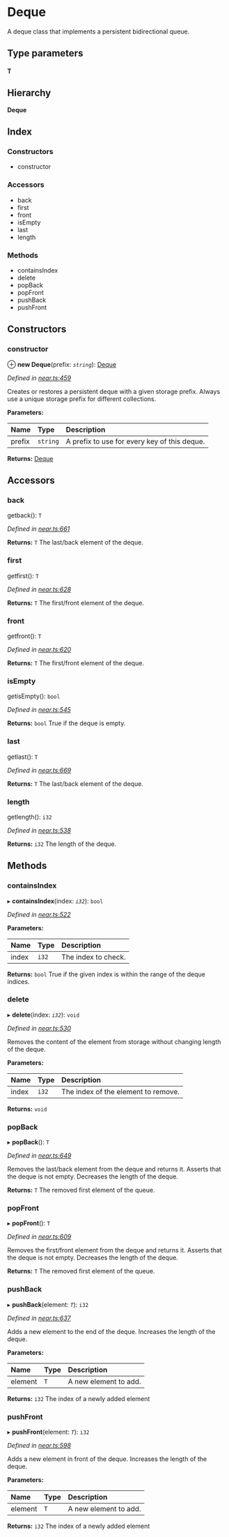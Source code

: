 # Deque

A deque class that implements a persistent bidirectional queue.

## Type parameters

#### T

## Hierarchy

**Deque**

## Index

### Constructors

* constructor

### Accessors

* back
* first
* front
* isEmpty
* last
* length

### Methods

* containsIndex
* delete
* popBack
* popFront
* pushBack
* pushFront

## Constructors

### constructor

⊕ **new Deque**\(prefix: _`string`_\): [Deque](https://github.com/nearprotocol/docs/tree/4ea8b871a7a21b7579cbb350f27b4754826d42f8/docs/api-documentation/runtime-ts/classes/collections/_near_.collections.deque.md)

_Defined in_ [_near.ts:459_](https://github.com/nearprotocol/near-runtime-ts/blob/a2daf13/near.ts#L459)

Creates or restores a persistent deque with a given storage prefix. Always use a unique storage prefix for different collections.

**Parameters:**

| Name | Type | Description |
| :--- | :--- | :--- |
| prefix | `string` | A prefix to use for every key of this deque. |

**Returns:** [Deque](https://github.com/nearprotocol/docs/tree/4ea8b871a7a21b7579cbb350f27b4754826d42f8/docs/api-documentation/runtime-ts/classes/collections/_near_.collections.deque.md)

## Accessors

### back

getback\(\): `T`

_Defined in_ [_near.ts:661_](https://github.com/nearprotocol/near-runtime-ts/blob/a2daf13/near.ts#L661)

**Returns:** `T` The last/back element of the deque.

### first

getfirst\(\): `T`

_Defined in_ [_near.ts:628_](https://github.com/nearprotocol/near-runtime-ts/blob/a2daf13/near.ts#L628)

**Returns:** `T` The first/front element of the deque.

### front

getfront\(\): `T`

_Defined in_ [_near.ts:620_](https://github.com/nearprotocol/near-runtime-ts/blob/a2daf13/near.ts#L620)

**Returns:** `T` The first/front element of the deque.

### isEmpty

getisEmpty\(\): `bool`

_Defined in_ [_near.ts:545_](https://github.com/nearprotocol/near-runtime-ts/blob/a2daf13/near.ts#L545)

**Returns:** `bool` True if the deque is empty.

### last

getlast\(\): `T`

_Defined in_ [_near.ts:669_](https://github.com/nearprotocol/near-runtime-ts/blob/a2daf13/near.ts#L669)

**Returns:** `T` The last/back element of the deque.

### length

getlength\(\): `i32`

_Defined in_ [_near.ts:538_](https://github.com/nearprotocol/near-runtime-ts/blob/a2daf13/near.ts#L538)

**Returns:** `i32` The length of the deque.

## Methods

### containsIndex

▸ **containsIndex**\(index: _`i32`_\): `bool`

_Defined in_ [_near.ts:522_](https://github.com/nearprotocol/near-runtime-ts/blob/a2daf13/near.ts#L522)

**Parameters:**

| Name | Type | Description |
| :--- | :--- | :--- |
| index | `i32` | The index to check. |

**Returns:** `bool` True if the given index is within the range of the deque indices.

### delete

▸ **delete**\(index: _`i32`_\): `void`

_Defined in_ [_near.ts:530_](https://github.com/nearprotocol/near-runtime-ts/blob/a2daf13/near.ts#L530)

Removes the content of the element from storage without changing length of the deque.

**Parameters:**

| Name | Type | Description |
| :--- | :--- | :--- |
| index | `i32` | The index of the element to remove. |

**Returns:** `void`

### popBack

▸ **popBack**\(\): `T`

_Defined in_ [_near.ts:649_](https://github.com/nearprotocol/near-runtime-ts/blob/a2daf13/near.ts#L649)

Removes the last/back element from the deque and returns it. Asserts that the deque is not empty. Decreases the length of the deque.

**Returns:** `T` The removed first element of the queue.

### popFront

▸ **popFront**\(\): `T`

_Defined in_ [_near.ts:609_](https://github.com/nearprotocol/near-runtime-ts/blob/a2daf13/near.ts#L609)

Removes the first/front element from the deque and returns it. Asserts that the deque is not empty. Decreases the length of the deque.

**Returns:** `T` The removed first element of the queue.

### pushBack

▸ **pushBack**\(element: _`T`_\): `i32`

_Defined in_ [_near.ts:637_](https://github.com/nearprotocol/near-runtime-ts/blob/a2daf13/near.ts#L637)

Adds a new element to the end of the deque. Increases the length of the deque.

**Parameters:**

| Name | Type | Description |
| :--- | :--- | :--- |
| element | `T` | A new element to add. |

**Returns:** `i32` The index of a newly added element

### pushFront

▸ **pushFront**\(element: _`T`_\): `i32`

_Defined in_ [_near.ts:598_](https://github.com/nearprotocol/near-runtime-ts/blob/a2daf13/near.ts#L598)

Adds a new element in front of the deque. Increases the length of the deque.

**Parameters:**

| Name | Type | Description |
| :--- | :--- | :--- |
| element | `T` | A new element to add. |

**Returns:** `i32` The index of a newly added element

